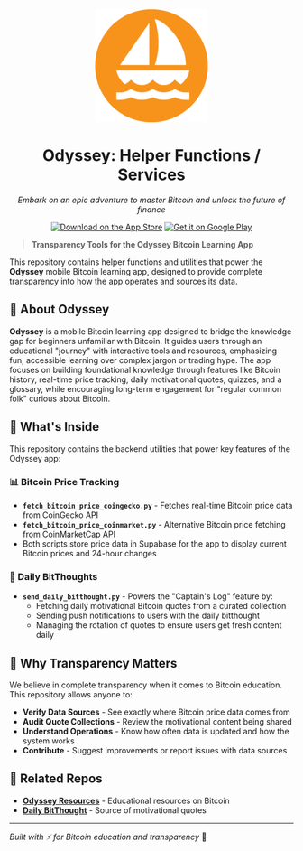 <div align="center">
  <img src="logo.png" alt="Odyssey Logo" width="200" height="200">
  
  # Odyssey: Helper Functions / Services
  
  *Embark on an epic adventure to master Bitcoin and unlock the future of finance*

[![Download on the App Store](https://img.shields.io/badge/Download_on_the_App_Store-007AFF?style=for-the-badge&logo=app-store&logoColor=white)](https://apps.apple.com/us/app/odyssey-your-bitcoin-journey/id6749882142)
[![Get it on Google Play](https://img.shields.io/badge/Get_it_on_Google_Play-414141?style=for-the-badge&logo=google-play&logoColor=white)](https://play.google.com/store/apps/details?id=com.odyssey.odysseybtcapp&hl=en_US)

</div>

> **Transparency Tools for the Odyssey Bitcoin Learning App**

This repository contains helper functions and utilities that power the **Odyssey** mobile Bitcoin learning app, designed to provide complete transparency into how the app operates and sources its data.

## 🎯 About Odyssey

**Odyssey** is a mobile Bitcoin learning app designed to bridge the knowledge gap for beginners unfamiliar with Bitcoin. It guides users through an educational "journey" with interactive tools and resources, emphasizing fun, accessible learning over complex jargon or trading hype. The app focuses on building foundational knowledge through features like Bitcoin history, real-time price tracking, daily motivational quotes, quizzes, and a glossary, while encouraging long-term engagement for "regular common folk" curious about Bitcoin.

## 🔧 What's Inside

This repository contains the backend utilities that power key features of the Odyssey app:

### 📊 Bitcoin Price Tracking
- **`fetch_bitcoin_price_coingecko.py`** - Fetches real-time Bitcoin price data from CoinGecko API
- **`fetch_bitcoin_price_coinmarket.py`** - Alternative Bitcoin price fetching from CoinMarketCap API
- Both scripts store price data in Supabase for the app to display current Bitcoin prices and 24-hour changes

### 💭 Daily BitThoughts
- **`send_daily_bitthought.py`** - Powers the "Captain's Log" feature by:
  - Fetching daily motivational Bitcoin quotes from a curated collection
  - Sending push notifications to users with the daily bitthought
  - Managing the rotation of quotes to ensure users get fresh content daily

## 🌟 Why Transparency Matters

We believe in complete transparency when it comes to Bitcoin education. This repository allows anyone to:

- **Verify Data Sources** - See exactly where Bitcoin price data comes from
- **Audit Quote Collections** - Review the motivational content being shared
- **Understand Operations** - Know how often data is updated and how the system works
- **Contribute** - Suggest improvements or report issues with data sources

## 🔗 Related Repos

- **[Odyssey Resources](https://github.com/oogunjob/Odyssey-Resources)** - Educational resources on Bitcoin
- **[Daily BitThought](https://github.com/oogunjob/Daily-BitThought)** - Source of motivational quotes

---

*Built with ⚡ for Bitcoin education and transparency* 🚢
